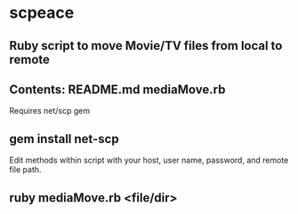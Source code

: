 scpeace
=======

Ruby script to move Movie/TV files from local to remote
-----------------------


Contents:
README.md
mediaMove.rb
-----------------------


Requires net/scp gem

gem install net-scp
-----------------------

Edit methods within script with your host, user name,
password, and remote file path.

ruby mediaMove.rb <file/dir> <new name>
-----------------------